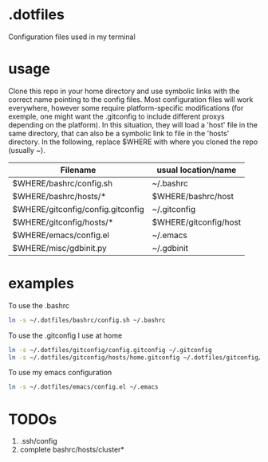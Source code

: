 # .dotfiles
Configuration files used in my terminal

# usage
Clone this repo in your home directory and use symbolic links with the correct name pointing to the config files.
Most configuration files will work everywhere, however some require platform-specific modifications (for exemple, one might want the .gitconfig to include different proxys depending on the platform).
In this situation, they will load a 'host' file in the same directory, that can also be a symbolic link to file in the 'hosts' directory.
In the following, replace $WHERE with where you cloned the repo (usually ~).

| Filename                          | usual location/name   |
| --------------------------------- | --------------------- |
| $WHERE/bashrc/config.sh           | ~/.bashrc             |
| $WHERE/bashrc/hosts/*             | $WHERE/bashrc/host    |
| $WHERE/gitconfig/config.gitconfig | ~/.gitconfig          |
| $WHERE/gitconfig/hosts/*          | $WHERE/gitconfig/host |
| $WHERE/emacs/config.el            | ~/.emacs              |
| $WHERE/misc/gdbinit.py            | ~/.gdbinit            |

# examples
To use the .bashrc
```bash
ln -s ~/.dotfiles/bashrc/config.sh ~/.bashrc
```

To use the .gitconfig I use at home
```bash
ln -s ~/.dotfiles/gitconfig/config.gitconfig ~/.gitconfig
ln -s ~/.dotfiles/gitconfig/hosts/home.gitconfig ~/.dotfiles/gitconfig/host
```

To use my emacs configuration
```bash
ln -s ~/.dotfiles/emacs/config.el ~/.emacs
```

# TODOs
  1. .ssh/config
  2. complete bashrc/hosts/cluster*